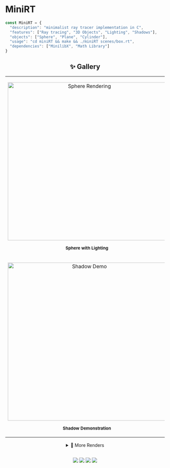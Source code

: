 # MiniRT        
```javascript
const MiniRT = {
  "description": "minimalist ray tracer implementation in C",
  "features": ["Ray tracing", "3D Objects", "Lighting", "Shadows"],
  "objects": ["Sphere", "Plane", "Cylinder"],
  "usage": "cd miniRT && make && ./miniRT scenes/box.rt",
  "dependencies": ["MinilibX", "Math Library"]
}
```
<div align="center">

<h2>✨ Gallery</h2>

<table>

<tr>

<td align="center">

<img src="pdf/image1.png" width="500px" alt="Sphere Rendering"/><br/>

<sub><b>Sphere with Lighting</b></sub>

</td>

<td align="center">

<img src="pdf/image2.png" width="500px" alt="Cylinder Scene"/><br/>

<sub><b>Cylender Object Scene</b></sub>

</td>

</tr>

<tr>

<td align="center">

<img src="pdf/image3.png" width="500px" alt="Shadow Demo"/><br/>

<sub><b>Shadow Demonstration</b></sub>

</td>

<td align="center">

<img src="pdf/image4.png" width="500px" alt="Complex Scene"/><br/>

<sub><b>Complex Scene Rendering</b></sub>

</td>

</tr>

</table>

<details>

<summary>🎨 More Renders</summary>

<br>

<table>

<tr>

<td align="center">

<img src="pdf/extra1.png" width="300px"/><br/>

<sub><b>Additional Scene 1</b></sub>

</td>

<td align="center">

<img src="pdf/extra2.png" width="300px"/><br/>

<sub><b>Additional Scene 2</b></sub>

</td>

<td align="center">

<img src="pdf/extra3.png" width="300px"/><br/>

<sub><b>Additional Scene 3</b></sub>

</td>

</tr>

</table>

</details>

<br>

<p>

<img src="https://img.shields.io/badge/Ray%20Tracing-Enabled-brightgreen?style=for-the-badge&logo=image/png;base64,iVBORw0KGgo=" />
<img src="https://img.shields.io/badge/Platform-Linux%20|%20macOS-lightgrey?style=for-the-badge" />
<img src="https://img.shields.io/badge/MinilibX-Powered-blue?style=for-the-badge" />
<img src="https://img.shields.io/badge/Language-C-00599C?style=for-the-badge&logo=c" />

</p>

</div>
